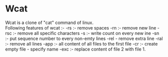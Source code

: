 # Wcat
Wcat is a clone of "cat" command of linux.
<br />
Following features of wcat :- 
-rs :- remove spaces
-rn :- remove new line
-rsc :- remove all specific characters
-s :- write count on every new ine
-sn :- put sequence number to every non-emty lines
-rel - remove extra line
-ral :- remove all lines
-app :- all content of all files to the first file
-cr :- create empty file - specify name
-exc :- replace content of file 2 with file 1.

